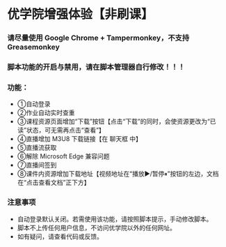 # 优学院增强体验【非刷课】

### 请尽量使用 Google Chrome + Tampermonkey，不支持 Greasemonkey
### 脚本功能的开启与禁用，请在脚本管理器自行修改！！！

### 功能：
* ①自动登录
* ②作业自动实时查重
* ③课程资源页面增加“下载”按钮【点击“下载”的同时，会使资源更改为“已读”状态，可无需再点击“查看”】
* ④直播增加 M3U8 下载链接【在 聊天框 中】
* ⑤直播流获取
* ⑥解除 Microsoft Edge 兼容问题
* ⑦直播间签到
* ⑧课件内资源增加下载地址【视频地址在“播放▶/暂停⏸”按钮的左边，文档在“点击查看文档”正下方】

### 注意事项
* 自动登录默认关闭。若需使用该功能，请按照脚本提示，手动修改脚本。
* 脚本不上传任何用户信息，不访问优学院以外的任何网址。
* 如有疑问，请查看代码或反馈。
